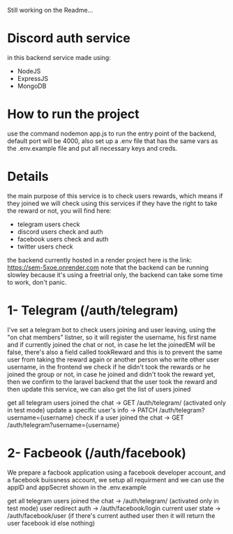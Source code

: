 Still working on the Readme...

# Discord auth service

in this backend service made using:
- NodeJS
- ExpressJS
- MongoDB

# How to run the project

use the command nodemon app.js to run the entry point of the backend, default port will be 4000, also set up a .env file that has the same vars as the .env.example file and put all necessary keys and creds.

# Details

the main purpose of this service is to check users rewards, which means if they joined we will check using this services if they have the right to take the reward or not, you will find here:
- telegram users check
- discord users check and auth
- facebook users check and auth
- twitter users check

the backend currently hosted in a render project here is the link: https://sem-5xoe.onrender.com
note that the backend can be running slowley because it's using a freetrial only, the backend can take some time to work, don't panic.

# 1- Telegram (/auth/telegram)

I've set a telegram bot to check users joining and user leaving, using the "on chat members" listner, so it will register the username, his first name and if currently joined the chat or not, in case he let the joinedEM will be false, there's also a field called tookReward and this is to prevent the same user from taking the reward again or another person who write other user username, in the frontend we check if he didn't took the rewards or he joined the group or not, in case he joined and didn't took the reward yet, then we confirm to the laravel backend that the user took the reward and then update this service, we can also get the list of users joined

get all telegram users joined the chat -> GET /auth/telegram/ (activated only in test mode)
update a specific user's info -> PATCH /auth/telegram?username={username}
check if a user joined the chat -> GET /auth/telegram?username={username}

# 2- Facbeook (/auth/facebook)

We prepare a facbook application using a facebook developer account, and a facebook buissness account, we setup all requirment and we can use the appID and appSecret shown in the .env.example

get all telegram users joined the chat -> /auth/telegram/ (activated only in test mode)
user redirect auth -> /auth/facebook/login
current user state -> /auth/facebook/user (if there's current authed user then it will return the user facebook id else nothing)
